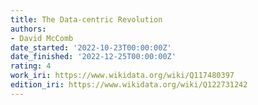 ```yaml
---
title: The Data-centric Revolution
authors:
- David McComb
date_started: '2022-10-23T00:00:00Z'
date_finished: '2022-12-25T00:00:00Z'
rating: 4
work_iri: https://www.wikidata.org/wiki/Q117480397
edition_iri: https://www.wikidata.org/wiki/Q122731242
---
```


